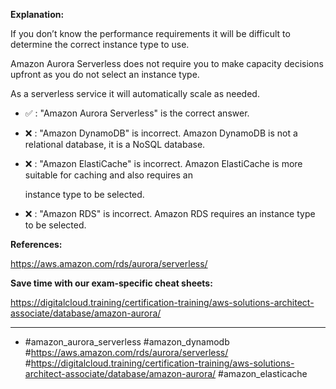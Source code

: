 **Explanation:**

If you don’t know the performance requirements it will be difficult to determine the correct instance type to use.

Amazon Aurora Serverless does not require you to make capacity decisions upfront as you do not select an instance type.

As a serverless service it will automatically scale as needed.

- ✅ :  "Amazon Aurora Serverless" is the correct answer.

- ❌ :  "Amazon DynamoDB" is incorrect. Amazon DynamoDB is not a relational database, it is a NoSQL database.

- ❌ :  "Amazon ElastiCache" is incorrect. Amazon ElastiCache is more suitable for caching and also requires an

  instance type to be selected.

- ❌ :  "Amazon RDS" is incorrect. Amazon RDS requires an instance type to be selected.

**References:**

<https://aws.amazon.com/rds/aurora/serverless/>

**Save time with our exam-specific cheat sheets:**

<https://digitalcloud.training/certification-training/aws-solutions-architect-associate/database/amazon-aurora/>

----

- #amazon_aurora_serverless #amazon_dynamodb #<https://aws.amazon.com/rds/aurora/serverless/> #<https://digitalcloud.training/certification-training/aws-solutions-architect-associate/database/amazon-aurora/> #amazon_elasticache
